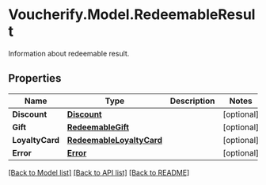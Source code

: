 # Voucherify.Model.RedeemableResult
Information about redeemable result.

## Properties

Name | Type | Description | Notes
------------ | ------------- | ------------- | -------------
**Discount** | [**Discount**](Discount.md) |  | [optional] 
**Gift** | [**RedeemableGift**](RedeemableGift.md) |  | [optional] 
**LoyaltyCard** | [**RedeemableLoyaltyCard**](RedeemableLoyaltyCard.md) |  | [optional] 
**Error** | [**Error**](Error.md) |  | [optional] 

[[Back to Model list]](../../README.md#documentation-for-models) [[Back to API list]](../../README.md#documentation-for-api-endpoints) [[Back to README]](../../README.md)

